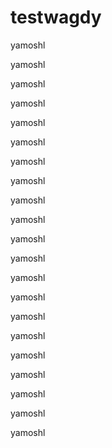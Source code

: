 # testwagdy



yamoshl




yamoshl




yamoshl






yamoshl





yamoshl



yamoshl





yamoshl






yamoshl




yamoshl



yamoshl



yamoshl



yamoshl



yamoshl



yamoshl



yamoshl




yamoshl





yamoshl




yamoshl



yamoshl





yamoshl



yamoshl
